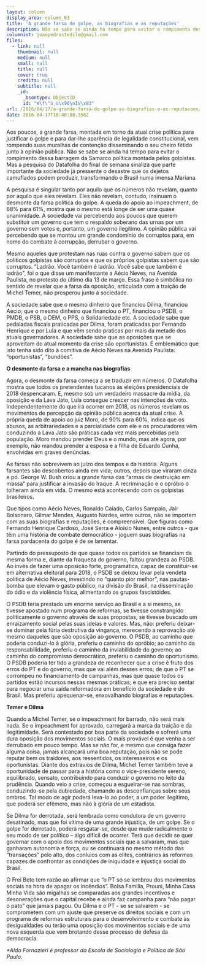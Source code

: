 ```yaml
---
layout: column
display_area: column_03
title: 'A grande farsa do golpe, as biografias e as reputações'
description: Não se sabe se ainda há tempo para evitar o rompimento dessa barragem do golpe.
columnist: joaopedrostedile@gmail.com
files:
  - link: null
    thumbnail: null
    medium: null
    small: null
    title: null
    cover: true
    credits: null
    subtitle: null
    _id:
      _bsontype: ObjectID
      id: "W\f\"ù¸ú\x96¼nÌV\x83"
url: /2016/04/17/a-grande-farsa-do-golpe-as-biografias-e-as-reputacoes/
date: 2016-04-17T18:40:08.356Z
---
```

<p>Aos poucos, a grande farsa, montada em torno da atual crise pol&iacute;tica para justificar o golpe e para dar-lhe apar&ecirc;ncia de legalidade constitucional, vem rompendo suas muralhas de conten&ccedil;&atilde;o disseminando o seu cheiro f&eacute;tido junto &agrave; opini&atilde;o p&uacute;blica. N&atilde;o se sabe se ainda h&aacute; tempo para evitar o rompimento dessa barragem da Samarco pol&iacute;tica montada pelos golpistas. Mas a pesquisa do Datafolha do final de semana sinaliza que parte importante da sociedade j&aacute; pressente o desastre que os dejetos camuflados podem produzir, transformando o Brasil numa imensa Mariana.</p>

<p>A pesquisa &eacute; singular tanto por aquilo que os n&uacute;meros n&atilde;o revelam, quanto por aquilo que eles revelam. Eles n&atilde;o revelam, contudo, insinuam o desmonte da farsa pol&iacute;tica do golpe. A queda do apoio ao impeachment, de 68% para 61%, mostra que o mesmo est&aacute; longe de ser uma quase unanimidade. A sociedade vai percebendo aos poucos que querem substituir um governo que tem o respaldo soberano das urnas por um governo sem votos e, portanto, um governo ileg&iacute;timo. A opini&atilde;o p&uacute;blica vai percebendo que se montou um grande condom&iacute;nio de corruptos para, em nome do combate &agrave; corrup&ccedil;&atilde;o, derrubar o governo.</p>

<p>Mesmo aqueles que protestam nas ruas contra o governo sabem que os pol&iacute;ticos golpistas s&atilde;o corruptos e que os pr&oacute;prios golpistas sabem que s&atilde;o corruptos. &quot;Ladr&atilde;o. Voc&ecirc; tamb&eacute;m &eacute; ladr&atilde;o. Voc&ecirc; sabe que tamb&eacute;m &eacute; ladr&atilde;o&quot;, foi o que disse um manifestante a A&eacute;cio Neves, na Avenida Paulista, no protesto do &uacute;ltimo dia 13 de mar&ccedil;o. Essa frase &eacute; simb&oacute;lica no sentido de revelar que a farsa da oposi&ccedil;&atilde;o, articulada com a trai&ccedil;&atilde;o de Michel Temer, n&atilde;o prosperou junto &agrave; sociedade.</p>

<p>A sociedade sabe que o mesmo dinheiro que financiou Dilma, financiou A&eacute;cio; que o mesmo dinheiro que financiou o PT, financiou o PSDB, o PMDB, o PSB, o DEM, o PPS, o Solidariedade etc. A sociedade sabe que pedaladas fiscais praticadas por Dilma, foram praticadas por Fernando Henrique e por Lula e que v&ecirc;m sendo praticas por mais da metade dos atuais governadores. A sociedade sabe que as oposi&ccedil;&otilde;es que se aproveitam do atual momento da crise s&atilde;o oportunistas. &Eacute; emblem&aacute;tico que isto tenha sido dito &agrave; comitiva de A&eacute;cio Neves na Avenida Paulista: &ldquo;oportunistas&rdquo;, &ldquo;bund&otilde;es&rdquo;.</p>

<p><strong>O desmonte da farsa e a mancha nas biografias</strong></p>

<p>Agora, o desmonte da farsa come&ccedil;a a se traduzir em n&uacute;meros. O Datafolha mostra que todos os pretendentes tucanos &agrave;s elei&ccedil;&otilde;es presidenciais de 2018 despencaram. E, mesmo sob um verdadeiro massacre da m&iacute;dia, da oposi&ccedil;&atilde;o e da Lava Jato, Lula consegue crescer nas inten&ccedil;&otilde;es de voto. Independentemente do que ir&aacute; ocorrer em 2018, os n&uacute;meros revelam os movimentos de percep&ccedil;&atilde;o da opini&atilde;o p&uacute;blica acerca da atual crise. A pr&oacute;pria queda de apoio ao juiz Moro, de 90% para 60%, indica que os abusos, as arbitrariedades e a parcialidade com ele e os procuradores v&ecirc;m conduzindo a Lava Jato s&atilde;o pr&aacute;ticas cada vez mais percebidas pela popula&ccedil;&atilde;o. Moro mandou prender Deus e o mundo, mas at&eacute; agora, por exemplo, n&atilde;o mandou prender a esposa e a filha de Eduardo Cunha, envolvidas em graves den&uacute;ncias.</p>

<p>As farsas n&atilde;o sobrevivem ao ju&iacute;zo dos tempos e da hist&oacute;ria. Alguns farsantes s&atilde;o descobertos ainda em vida; outros, depois que viraram cinza e p&oacute;. George W. Bush criou a grande farsa das &ldquo;armas de destrui&ccedil;&atilde;o em massa&rdquo; para justificar a invas&atilde;o do Iraque. A recrimina&ccedil;&atilde;o e o opr&oacute;bio o tolheram ainda em vida. O mesmo est&aacute; acontecendo com os golpistas brasileiros.</p>

<p>Que tipos como A&eacute;cio Neves, Ronaldo Caiado, Carlos Sampaio, Jair Bolsonaro, Gilmar Mendes, Augusto Nardes, entre outros, n&atilde;o se importem com as suas biografias e reputa&ccedil;&otilde;es, &eacute; compreens&iacute;vel. Que figuras como Fernando Henrique Cardoso, Jos&eacute; Serra e Alo&iacute;sio Nunes, entre outros - que t&ecirc;m uma hist&oacute;ria de combate democr&aacute;tico - joguem suas biografias na farsa pardacenta do golpe &eacute; de se lamentar.</p>

<p>Partindo do pressuposto de que quase todos os partidos se financiam da mesma forma e, diante da fraqueza do governo, faltou grandeza ao PSDB. Ao inv&eacute;s de fazer uma oposi&ccedil;&atilde;o forte, program&aacute;tica, capaz de constituir-se em alternativa eleitoral para 2018, o PSDB se deixou levar pela vendeta pol&iacute;tica de A&eacute;cio Neves, investindo no &ldquo;quanto pior melhor&rdquo;, nas pautas-bomba que elevam o gasto p&uacute;blico, na divis&atilde;o do Brasil, na dissemina&ccedil;&atilde;o do &oacute;dio e da viol&ecirc;ncia f&iacute;sica, alimentando os grupos fascist&oacute;ides.</p>

<p>O PSDB teria prestado um enorme servi&ccedil;o ao Brasil e a si mesmo, se tivesse apostado num programa de reformas, se tivesse constrangido politicamente o governo atrav&eacute;s de suas propostas, se tivesse buscado um enraizamento social pelas suas ideias e valores. Mas, n&atilde;o: preferiu deixar-se dominar pela f&uacute;ria destrutiva da vingan&ccedil;a, merecendo a reprova&ccedil;&atilde;o at&eacute; mesmo daqueles que s&atilde;o oposi&ccedil;&atilde;o ao governo. O PSDB, ao caminho que poderia conduzi-lo &agrave; gl&oacute;ria, preferiu o caminho do opr&oacute;bio; ao caminho da responsabilidade, preferiu o caminho da inviabilidade do governo; ao caminho do compromisso democr&aacute;tico, preferiu o caminho do oportunismo. O PSDB poderia ter tido a grandeza de reconhecer que a crise &eacute; fruto dos erros do PT e do governo, mas que vai al&eacute;m desses erros; de que o PT se corrompeu no financiamento de campanhas, mas que quase todos os partidos est&atilde;o incursos nessas mesmas pr&aacute;ticas; e que era preciso sentar para negociar uma sa&iacute;da reformadora em benef&iacute;cio da sociedade e do Brasil. Mas preferiu apequenar-se, enxovalhando biografias e reputa&ccedil;&otilde;es.</p>

<p><strong>Temer e Dilma</strong></p>

<p>Quando a Michel Temer, se o impeachment for barrado, n&atilde;o ser&aacute; mais nada. Se o impeachment for aprovado, carregar&aacute; a marca da trai&ccedil;&atilde;o e da ilegitimidade. Ser&aacute; contestado por boa parte da sociedade e sofrer&aacute; uma dura oposi&ccedil;&atilde;o dos movimentos sociais. O mais prov&aacute;vel &eacute; que venha a ser derrubado em pouco tempo. Mas se n&atilde;o for, e mesmo que consiga fazer alguma coisa, jamais alcan&ccedil;ar&aacute; uma boa reputa&ccedil;&atilde;o, pois n&atilde;o se pode reputar bem os traidores, aos ressentidos, os interesseiros e os oportunistas. Diante dos extravios de Dilma, Michel Temer tamb&eacute;m teve a oportunidade de passar para a hist&oacute;ria como o vice-presidente sereno, equilibrado, sensato, contribuindo para conduzir o governo no leito da prud&ecirc;ncia. Quando veio a crise, come&ccedil;ou a esgueirar-se nas sombras, conduzindo-se pela dubiedade, chamando as desconfian&ccedil;as sobre seus ombros. Tal modo de agir poder&aacute; leva-lo ao poder, a um poder ileg&iacute;timo, que poder&aacute; ser ef&ecirc;mero, mas n&atilde;o &agrave; gl&oacute;ria de um estadista.</p>

<p>Se Dilma for derrotada, ser&aacute; lembrada como condutora de um governo desatinado, mas que foi v&iacute;tima de uma grande injusti&ccedil;a, de um golpe. Se o golpe for derrotado, poder&aacute; resgatar-se, desde que mude radicalmente o seu modo de ser pol&iacute;tico &ndash; algo dif&iacute;cil de ocorrer. Ter&aacute; que decidir se quer governar com o apoio dos movimentos sociais que a salvaram, mas que ganharam autonomia e for&ccedil;a, ou se continuar&aacute; no mesmo m&eacute;todo das &ldquo;transa&ccedil;&otilde;es&rdquo; pelo alto, dos conluios com as elites, contr&aacute;rios &agrave;s reformas capazes de confrontar as condi&ccedil;&otilde;es de iniquidade e injusti&ccedil;a social do Brasil.</p>

<p>O Frei Beto tem raz&atilde;o ao afirmar que &ldquo;o PT s&oacute; se lembrou dos movimentos sociais na hora de apagar os inc&ecirc;ndios&rdquo;. Bolsa Fam&iacute;lia, Prouni, Minha Casa Minha Vida s&atilde;o migalhas se comparadas aos grandes incentivos e desonera&ccedil;&otilde;es que o capital recebe e ainda faz campanha para &ldquo;n&atilde;o pagar o pato&rdquo; que jamais pagou. Ou Dilma e o PT - se se salvarem - se comprometem com um ajuste que preserve os direitos sociais e com um programa de reformas estruturais para o desenvolvimento e combate &agrave;s desigualdades ou ter&atilde;o uma oposi&ccedil;&atilde;o dos movimentos sociais e de uma nova esquerda que vem brotando desse processo de defesa da democracia.</p>

<p><em>*Aldo Fornazieri &eacute; professor da Escola de Sociologia e Pol&iacute;tica de S&atilde;o Paulo.&nbsp;</em></p>

